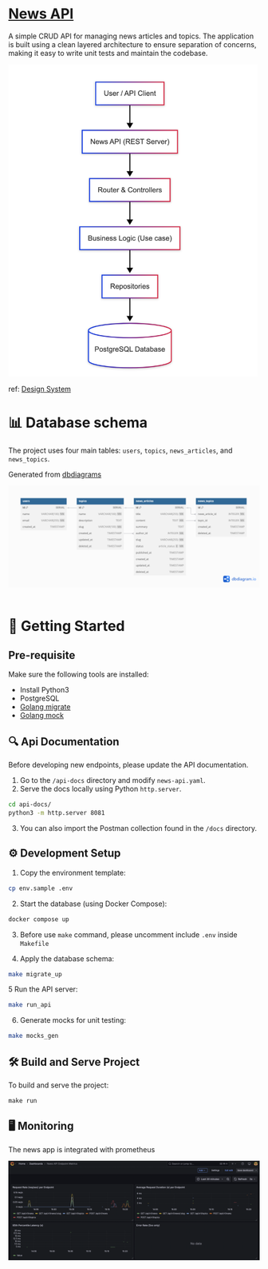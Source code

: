 # [News API](https://github.com/derangga/news-api)

A simple CRUD API for managing news articles and topics. The application is built using a clean layered architecture to ensure separation of concerns, making it easy to write unit tests and maintain the codebase.

<img src="docs/design-system.png" width="500px" alt="design system"/>

ref: [Design System](https://www.mermaidchart.com/app/projects/a814a614-e74c-4e79-afa1-5b0c6cba5419/diagrams/b70f13c2-745d-480a-ae52-18b5dfbc4153/version/v0.1/edit)

# 📊 Database schema

The project uses four main tables: `users`, `topics`, `news_articles`, and `news_topics`.

Generated from [dbdiagrams](https://dbdiagram.io/d/news-api-68429013ba2a4ac57b1c0116)

<img src="docs/news-api-table.png" />
<br><br/>

# 🚀 Getting Started

## Pre-requisite

Make sure the following tools are installed:

- Install Python3
- PostgreSQL
- [Golang migrate](https://github.com/golang-migrate/migrate)
- [Golang mock](https://github.com/golang/mock)

## 🔍 Api Documentation

Before developing new endpoints, please update the API documentation.

1. Go to the `/api-docs` directory and modify `news-api.yaml`.
2. Serve the docs locally using Python `http.server`.

```bash
cd api-docs/
python3 -m http.server 8081
```

3. You can also import the Postman collection found in the `/docs` directory.

## ⚙️ Development Setup

1. Copy the environment template:

```bash
cp env.sample .env
```

2. Start the database (using Docker Compose):

```bash
docker compose up
```

3. Before use `make` command, please uncomment include `.env` inside `Makefile`

4. Apply the database schema:

```bash
make migrate_up
```

5 Run the API server:

```bash
make run_api
```

6. Generate mocks for unit testing:

```bash
make mocks_gen
```

## 🛠️ Build and Serve Project

To build and serve the project:

```
make run
```

## 🖥️ Monitoring

The news app is integrated with prometheus

<img src="docs/monitoring-sample.png" />
